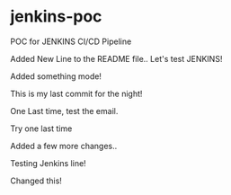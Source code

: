 # jenkins-poc
POC for JENKINS CI/CD Pipeline

Added New Line to the README file..
Let's test JENKINS!

Added something mode!


This is my last commit for the night!


One Last time, test the email.


Try one last time

Added a few more changes..


Testing Jenkins line!


Changed this!
